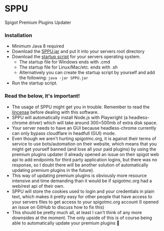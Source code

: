 # SPPU
Spigot Premium Plugins Updater

### Installation
 - Minimum Java 8 required
 - Download the [SPPU.jar](https://github.com/Osiris-Team/SPPU/releases/latest) and put it into your servers root directory
 - Download the [startup script](https://github.com/Osiris-Team/SPPU/releases/download/0.3/startup-scripts.zip) for your servers operating system.
   - The startup file for Windows ends with .cmd
   - The startup file for Linux/Mac/etc. ends with .sh
   - Alternatively you can create the startup script by yourself and add the following: `java -jar SPPU.jar`
 - Run the startup script. 

### Read the below, it's important!
- The usage of SPPU might get you in trouble. Remember to read the [lincense](LICENSE) before dealing with this software.
- SPPU will automatically install Node.js with Playwright (a headless-chrome driver) which will take around 300=500mb of extra disk space.
- Your server needs to have an GUI because headless-chrome currently can only bypass cloudflare in headfull (GUI) mode.
- Even though we aren't hurting spigotmc.org, it is against their terms of service to use bots/automation on their website, which means that you might get yourself banned (and lose all your paid plugins) by using the premium plugins updater (I already opened an issue on their spigot web api to add endpoints for third party application logins, but there was no response, so I doubt there will be another solution of automatically updating premium plugins in the future).
- This way of updating premium plugins is obviously more resource intensive and time demanding than it would be if spigotmc.org had a web/rest api of their own.
- SPPU will store the cookies used to login and your credentials in plain text, which makes it pretty easy for other people that have access to your servers files to get access to your spigotmc.org account (I opened an issue on GitHub to discuss how to fix this)
- This should be pretty much all, at least I can't think of any more downsides at the moment. The only upside of this is of course being able to automatically update your premium plugins 🎉
